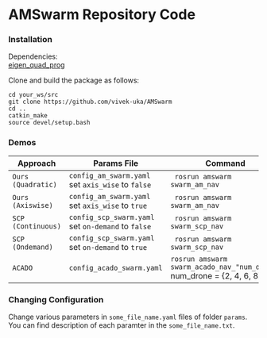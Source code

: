 # AMSwarm Repository Code

### Installation
Dependencies:  
[eigen_quad_prog](https://github.com/jrl-umi3218/eigen-quadprog)

Clone and build the package as follows:  
``` 
cd your_ws/src
git clone https://github.com/vivek-uka/AMSwarm
cd .. 
catkin_make  
source devel/setup.bash  
``` 

### Demos
| Approach | Params File | Command |
| -------- | -------- |-----|
|```Ours (Quadratic)```|  ```config_am_swarm.yaml``` set ```axis_wise``` to ```false``` | ``` rosrun amswarm swarm_am_nav```|
|```Ours (Axiswise)```|  ```config_am_swarm.yaml``` set ```axis_wise``` to ```true```| ``` rosrun amswarm swarm_am_nav```|
|```SCP (Continuous)```|  ```config_scp_swarm.yaml``` set ```on-demand``` to ```false```| ``` rosrun amswarm swarm_scp_nav```|
|```SCP (Ondemand)```|  ```config_scp_swarm.yaml``` set ```on-demand``` to ```true```| ``` rosrun amswarm swarm_scp_nav```|
|``` ACADO ```| ```config_acado_swarm.yaml```|``` rosrun amswarm swarm_acado_nav_"num_drone" ``` num_drone = {2, 4, 6, 8}|

### Changing Configuration

Change various parameters in ```some_file_name.yaml``` files of folder ```params```. You can find description of each paramter in the ```some_file_name.txt```.
